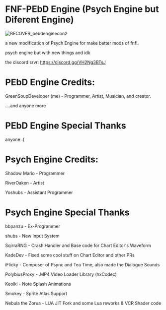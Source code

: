 # FNF-PEbD Engine (Psych Engine but Diferent Engine)

![RECOVER_pebdenginecon2](https://user-images.githubusercontent.com/109924369/185455915-7c53de56-f366-4a05-8753-7bab21adcbf2.png)

a new modification of Psych Engine for make better mods of fnf!.

psych engine but with new things and idk

the discord srvr: https://discord.gg/VH2Ng3BTsJ

# PEbD Engine Credits:

   GreenSoupDeveloper (me) - Programmer, Artist, Musician, and creator.
   
   ....and anyone more
  
# PEbD Engine Special Thanks

   anyone :(
   
# Psych Engine Credits:

   Shadow Mario - Programmer
   
   RiverOaken - Artist
   
   Yoshubs - Assistant Programmer
   
# Psych Engine Special Thanks

   bbpanzu - Ex-Programmer
   
   shubs - New Input System
   
   SqirraRNG - Crash Handler and Base code for Chart Editor's Waveform
   
   KadeDev - Fixed some cool stuff on Chart Editor and other PRs
   
   iFlicky - Composer of Psync and Tea Time, also made the Dialogue Sounds  
   
   PolybiusProxy - .MP4 Video Loader Library (hxCodec)
   
   Keoiki - Note Splash Animations
   
   Smokey - Sprite Atlas Support
   
   Nebula the Zorua - LUA JIT Fork and some Lua reworks & VCR Shader code



